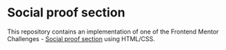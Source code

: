 # Social proof section

This repository contains an implementation of one of the Frontend Mentor Challenges - [Social proof section](https://www.frontendmentor.io/challenges/social-proof-section-6e0qTv_bA) using HTML/CSS.
